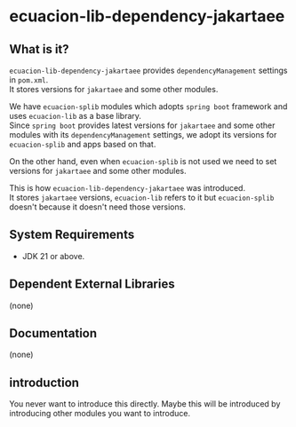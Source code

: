 # ecuacion-lib-dependency-jakartaee

## What is it?

`ecuacion-lib-dependency-jakartaee` provides `dependencyManagement` settings in `pom.xml`.  
It stores versions for `jakartaee` and some other modules.  

We have `ecuacion-splib` modules which adopts `spring boot` framework and uses `ecuacion-lib` as a base library.  
Since `spring boot` provides latest versions for `jakartaee` and some other modules with its `dependencyManagement` settings, 
we adopt its versions for `ecuacion-splib` and apps based on that.  

On the other hand, even when `ecuacion-splib` is not used we need to set versions for `jakartaee` and some other modules.  

This is how `ecuacion-lib-dependency-jakartaee` was introduced.  
It stores `jakartaee` versions, `ecuacion-lib` refers to it but `ecuacion-splib` doesn't because it doesn't need those versions.

## System Requirements

- JDK 21 or above.

## Dependent External Libraries

(none)

## Documentation

(none)

## introduction

You never want to introduce this directly. Maybe this will be introduced by introducing other modules you want to introduce.
